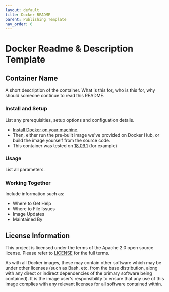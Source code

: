```yaml
---
layout: default
title: Docker README
parent: Publishing Template
nav_order: 6
---
```


# Docker Readme & Description Template

## Container Name
A short description of the container. What is this for, who is this for, why should someone continue to read this README.

### Install and Setup
List any prerequisities, setup options and configuation details. 

* [Install Docker on your machine](https://docs.docker.com/install/). 
* Then, either run the pre-built image we've provided on Docker Hub, or build the image yourself from the source code.
* This container was tested on [18.09.1](https://github.com/docker/docker-ce/releases/tag/v18.09.1) (for example)

### Usage
List all parameters.

### Working Together
Include information such as:
* Where to Get Help
* Where to File Issues
* Image Updates
* Maintained By

## License Information

This project is licensed under the terms of the Apache 2.0 open source license. Please refer to [LICENSE](./LICENSE) for the full terms.

As with all Docker images, these may contain other software which may be under other licenses (such as Bash, etc. from the base distribution, along with any direct or indirect dependencies of the primary software being contained). It is the image user's responsibility to ensure that any use of this image complies with any relevant licenses for all software contained within.
